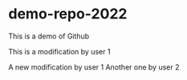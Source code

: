 # demo-repo-2022

This is a demo  of Github

This is a modification by user 1

A new modification by user 1
Another one by user 2
